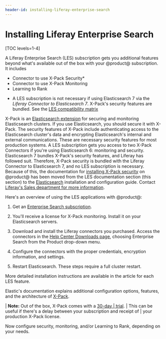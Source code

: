 ```yaml
---
header-id: installing-liferay-enterprise-search
---
```


# Installing Liferay Enterprise Search

[TOC levels=1-4]

A Liferay Enterprise Search (LES) subscription gets you additional features
beyond what's available out of the box with your @product@ subscription. It
includes

- Connector to use X-Pack Security*
- Connector to use X-Pack Monitoring
- Learning to Rank

* A LES subscription is not necessary if using Elasticsearch 7 via the _Liferay Connector to
    Elasticsearch 7_. X-Pack's security features are bundled. See the [LES
    compatibility matrix]()

X-Pack is an 
[Elasticsearch extension](https://www.elastic.co/guide/en/elasticsearch/reference/7.3/setup-xpack.html)
for securing and monitoring Elasticsearch clusters. If you use Elasticsearch,
you should secure it with X-Pack. The security features of X-Pack include
authenticating access to the Elasticsearch cluster's data and encrypting
Elasticsearch's internal and external communications. These are necessary
security features for most production systems. A LES subscription gets you
access to two X-Pack Connectors if you're using Elasticsearch 6: monitoring and
security. Elasticsearch 7 bundles X-Pack's security features, and Liferay has
followed suit. Therefore, X-Pack security is bundled with the Liferay Connector
to Elasticsearch 7, and no LES subscription is necessary. Because of this, the
documentation for
[installing X-Pack security](/docs/7-2/deploy/-/knowledge_base/d/installing-liferay-enterprise-search-security) 
on @product@ has been moved from the LES documentation section (this section) to
the
[Elasticsearch](/docs/7-2/deploy/-/knowledge_base/d/elasticsearch) 
installation and configuration guide. Contact
[Liferay's Sales department for more information](https://www.liferay.com/contact-us#contact-sales).

Here's an overview of using the LES applications with @product@:

1.  Get an [Enterprise Search subscription](https://help.liferay.com/hc/en-us/articles/360014400932).

2.  You'll receive a license for X-Pack monitoring. Install it on your
    Elasticsearch servers.

3.  Download and install the Liferay connectors you purchased. Access the
    connectors in the
    [Help Center Downloads page](https://customer.liferay.com/en/downloads),
    choosing Enterprise Search from the Product drop-down menu.

4.  Configure the connectors with the proper credentials, encryption
    information, and settings.

5.  Restart Elasticsearch. These steps require a full cluster restart.

More detailed installation instructions are available in the article for each
LES feature.

Elastic's documentation explains additional configuration options, features,
and the architecture of
[X-Pack](https://www.elastic.co/guide/en/elasticsearch/reference/6.8/configuring-security.html). 

| **Note:** Out of the box, X-Pack comes with a [30-day
| trial](https://www.elastic.co/guide/en/x-pack/current/license-management.html).
| This can be useful if there's a delay between your subscription and receipt of
| your production X-Pack license.

Now configure security, monitoring, and/or Learning to Rank, depending on your
needs.
